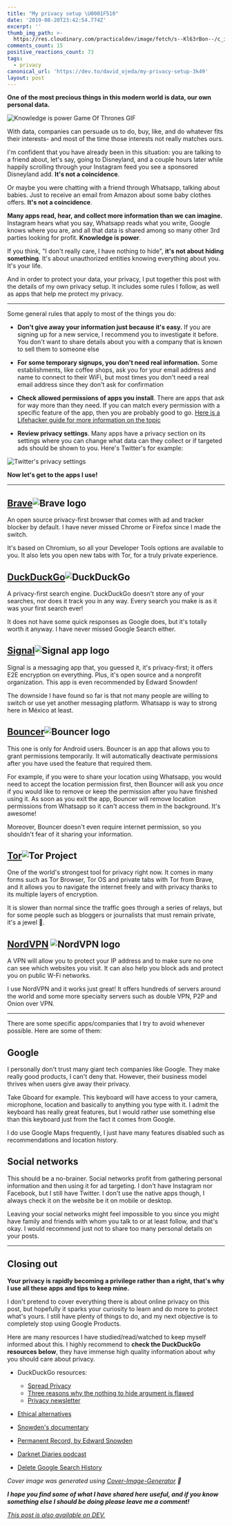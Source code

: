 ```yaml
---
title: "My privacy setup \U0001F510"
date: '2019-08-20T23:42:54.774Z'
excerpt: ''
thumb_img_path: >-
  https://res.cloudinary.com/practicaldev/image/fetch/s--Kl63rBon--/c_imagga_scale,f_auto,fl_progressive,h_420,q_auto,w_1000/https://res.cloudinary.com/practicaldev/image/fetch/s--wSV-PmRl--/c_imagga_scale%2Cf_auto%2Cfl_progressive%2Ch_420%2Cq_auto%2Cw_1000/https://thepracticaldev.s3.amazonaws.com/i/y32lpgvd0qmb1h6oicb7.png
comments_count: 15
positive_reactions_count: 73
tags:
  - privacy
canonical_url: 'https://dev.to/david_ojeda/my-privacy-setup-3k49'
layout: post
---
```

**One of the most precious things in this modern world is data, our own personal data.**

![Knowledge is power Game Of Thrones GIF](https://media.giphy.com/media/10fAvEln0lB8Lm/giphy.gif)

With data, companies can persuade us to do, buy, like, and do whatever fits their interests- and most of the time those interests not really matches ours.

I'm confident that you have already been in this situation: you are talking to a friend about, let's say, going to Disneyland, and a couple hours later while happily scrolling through your Instagram feed you see a sponsored Disneyland add. **It's not a coincidence**. 

Or maybe you were chatting with a friend through Whatsapp, talking about babies. Just to receive an email from Amazon about some baby clothes offers. **It's not a coincidence**. 

**Many apps read, hear, and collect more information than we can imagine.** Instagram hears what you say, Whatsapp reads what you write, Google knows where you are, and all that data is shared among so many other 3rd parties looking for profit. **Knowledge is power**.

If you think, "I don't really care, I have nothing to hide", **it's not about hiding something**. It's about unauthorized entities knowing everything about you. It's your life.

And in order to protect your data, your privacy, I put together this post with the details of my own privacy setup. It includes some rules I follow, as well as apps that help me protect my privacy.


---

Some general rules that apply to most of the things you do:

- **Don't give away your information just because it's easy.** If you are signing up for a new service, I recommend you to investigate it before. You don't want to share details about you with a company that is known to sell them to someone else

- **For some temporary signups, you don't need real information.** Some establishments, like coffee shops, ask you for your email address and name to connect to their WiFi, but most times you don't need a real email address since they don't ask for confirmation

- **Check allowed permissions of apps you install**. There are apps that ask for way more than they need. If you can match every permission with a specific feature of the app, then you are probably good to go. [Here is a Lifehacker guide for more information on the topic](https://lifehacker.com/why-does-this-android-app-need-so-many-permissions-5991099)

- **Review privacy settings**. Many apps have a privacy section on its settings where you can change what data can they collect or if targeted ads should be shown to you. Here's Twitter's for example:

![Twitter's privacy settings](https://thepracticaldev.s3.amazonaws.com/i/t8nxxn9aa5ptefiy5zqq.png)


**Now let's get to the apps I use!**


---

## [Brave](https://brave.com/)![Brave logo](https://thepracticaldev.s3.amazonaws.com/i/3a36yfzdvmxcn3pi6bth.png)


An open source privacy-first browser that comes with ad and tracker blocker by default. I have never missed Chrome or Firefox since I made the switch. 

It's based on Chromium, so all your Developer Tools options are available to you. It also lets you open new tabs with Tor, for a truly private experience. 

## [DuckDuckGo](https://duckduckgo.com/about)![DuckDuckGo](https://thepracticaldev.s3.amazonaws.com/i/wkvk5325np71enfttr8n.png)

A privacy-first search engine. DuckDuckGo doesn't store any of your searches, nor does it track you in any way. Every search you make is as it was your first search ever!

It does not have some quick responses as Google does, but it's totally worth it anyway. I have never missed Google Search either. 

## [Signal](https://www.signal.org/)![Signal app logo](https://thepracticaldev.s3.amazonaws.com/i/uppqj8u5f3ht0n24jtb5.png)

Signal is a messaging app that, you guessed it, it's privacy-first; it offers E2E encryption on everything. Plus, it's open source and a nonprofit organization. This app is even recommended by Edward Snowden!

The downside I have found so far is that not many people are willing to switch or use yet another messaging platform. Whatsapp is way to strong here in México at least.

## [Bouncer](https://play.google.com/store/apps/details?id=com.samruston.permission&hl=en_US)![Bouncer logo](https://thepracticaldev.s3.amazonaws.com/i/le8kwoixrl4oxqlx491k.png)

This one is only for Android users. Bouncer is an app that allows you to grant permissions temporarily. It will automatically deactivate permissions after you have used the feature that required them. 

For example, if you were to share your location using Whatsapp, you would need to accept the location permission first, then Bouncer will ask you *once* if you would like to remove or keep the permission after you have finished using it. As soon as you exit the app, Bouncer will remove location permissions from Whatsapp so it can't access them in the background. It's awesome!

Moreover, Bouncer doesn't even require internet permission, so you shouldn't fear of it sharing your information.

## [Tor](https://www.torproject.org/)![Tor Project](https://thepracticaldev.s3.amazonaws.com/i/2e88r004x14pdkm0z6ab.png)

One of the world's strongest tool for privacy right now. It comes in many forms such as Tor Browser, Tor OS and private tabs with Tor from Brave, and it allows you to navigate the internet freely and with privacy thanks to its multiple layers of encryption.

It is slower than normal since the traffic goes through a series of relays, but for some people such as bloggers or journalists that must remain private, it's a jewel 💎.

## [NordVPN](https://nordvpn.com) ![NordVPN logo](https://thepracticaldev.s3.amazonaws.com/i/5iis11jwf5veeek5sevt.png)

A VPN will allow you to protect your IP address and to make sure no one can see which websites you visit. It can also help you block ads and protect you on public W-Fi networks. 

I use NordVPN and it works just great! It offers hundreds of servers around the world and some more specialty servers such as double VPN, P2P and Onion over VPN.


---

There are some specific apps/companies that I try to avoid whenever possible. Here are some of them:


## Google

I personally don't trust many giant tech companies like Google. They make really good products, I can't deny that. However, their business model thrives when users give away their privacy. 

Take Gboard for example. This keyboard will have access to your camera, microphone, location and basically to anything you type with it. I admit the keyboard has really great features, but I would rather use something else than this keyboard just from the fact it comes from Google. 

I do use Google Maps frequently, I just have many features disabled such as recommendations and location history. 

## Social networks

This should be a no-brainer. Social networks profit from gathering personal information and then using it for ad targeting. I don't have Instagram nor Facebook, but I still have Twitter. I don't use the native apps though, I always check it on the website be it on mobile or desktop.

Leaving your social networks might feel impossible to you since you might have family and friends with whom you talk to or at least follow, and that's okay. I would recommend just not to share too many personal details on your posts.

---

## Closing out

**Your privacy is rapidly becoming a privilege rather than a right, that's why I use all these apps and tips to keep mine.** 

I don't pretend to cover everything there is about online privacy on this post, but hopefully it sparks your curiosity to learn and do more to protect what's yours. I still have plenty of things to do, and my next objective is to completely stop using Google Products.

Here are many resources I have studied/read/watched to keep myself informed about this. I highly recommend to **check the DuckDuckGo resources below**, they have immense high quality information about why you should care about privacy.

- DuckDuckGo resources:
  - [Spread Privacy](https://spreadprivacy.com)
  - [Three reasons why the nothing to hide argument is flawed](https://spreadprivacy.com/three-reasons-why-the-nothing-to-hide-argument-is-flawed/)
  - [Privacy newsletter](https://spreadprivacy.com/tag/privacy-newsletter/)

- [Ethical alternatives](https://ethical.net/resources/)

- [Snowden's documentary](https://www.imdb.com/title/tt3774114/?ref_=fn_al_tt_1)

- [Permanent Record, by Edward Snowden](https://www.amazon.com/Permanent-Record-Edward-Snowden/dp/1250237238?SubscriptionId=AKIAILSHYYTFIVPWUY6Q&tag=duckduckgo-brave-20&linkCode=xm2&camp=2025&creative=165953&creativeASIN=1250237238)

- [Darknet Diaries podcast](https://darknetdiaries.com)

- [Delete Google Search History](https://spreadprivacy.com/delete-google-search-history/)

*Cover image was generated using [Cover-Image-Generator](https://github.com/PJijin/Cover-Image-Generator/) 💙*


**_I hope you find some of what I have shared here useful, and if you know something else I should be doing please leave me a comment!_**



*[This post is also available on DEV.](https://dev.to/david_ojeda/my-privacy-setup-3k49)*


<script>
const parent = document.getElementsByTagName('head')[0];
const script = document.createElement('script');
script.type = 'text/javascript';
script.src = 'https://cdnjs.cloudflare.com/ajax/libs/iframe-resizer/4.1.1/iframeResizer.min.js';
script.charset = 'utf-8';
script.onload = function() {
    window.iFrameResize({}, '.liquidTag');
};
parent.appendChild(script);
</script>    

